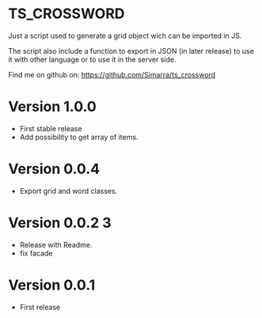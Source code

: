 TS_CROSSWORD
============

Just a script used to generate a grid object wich can be imported in JS.

The script also include a function to export in JSON (in later release) to use it with other language or to use it in the server side.


Find me on github on: https://github.com/Simarra/ts_crossword


Version 1.0.0
=============
- First stable release
- Add possibility to get array of items.


Version 0.0.4
=============
- Export grid and word classes.

Version 0.0.2 3
=============
- Release with Readme.
- fix facade

Version 0.0.1
=============
- First release